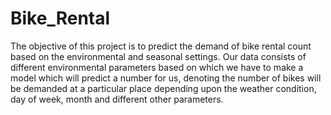 # Bike_Rental
The objective of this project is to predict the demand of bike rental count based on the environmental and seasonal settings. Our data consists of different environmental parameters based on which we have to make a model which will predict a number for us, denoting the number of bikes will be demanded at a particular place depending upon the weather condition, day of week, month and different other parameters.
